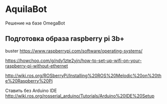 # AquilaBot
Решение на базе OmegaBot





## Подготовка образа raspberry pi 3b+

buster https://www.raspberrypi.com/software/operating-systems/

https://howchoo.com/g/ndy1zte2yjn/how-to-set-up-wifi-on-your-raspberry-pi-without-ethernet

http://wiki.ros.org/ROSberryPi/Installing%20ROS%20Melodic%20on%20the%20Raspberry%20Pi

Ставить без Arduino IDE http://wiki.ros.org/rosserial_arduino/Tutorials/Arduino%20IDE%20Setup



